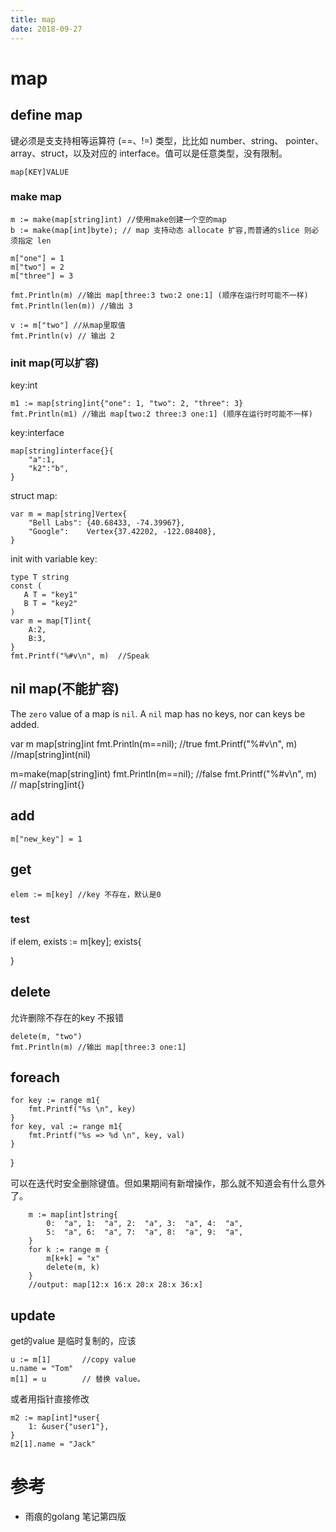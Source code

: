 ```yaml
---
title: map
date: 2018-09-27
---
```

# map

## define map
键必须是⽀支持相等运算符 (==、!=) 类型，⽐比如 number、string、 pointer、array、struct，以及对应的 interface。值可以是任意类型，没有限制。

    map[KEY]VALUE

### make map

    m := make(map[string]int) //使用make创建一个空的map
    b := make(map[int]byte); // map 支持动态 allocate 扩容,而普通的slice 则必须指定 len

    m["one"] = 1
    m["two"] = 2
    m["three"] = 3

    fmt.Println(m) //输出 map[three:3 two:2 one:1] (顺序在运行时可能不一样)
    fmt.Println(len(m)) //输出 3

    v := m["two"] //从map里取值
    fmt.Println(v) // 输出 2

### init map(可以扩容)
key:int

    m1 := map[string]int{"one": 1, "two": 2, "three": 3}
    fmt.Println(m1) //输出 map[two:2 three:3 one:1] (顺序在运行时可能不一样)

key:interface

    map[string]interface{}{
        "a":1,
        "k2":"b",
    }

struct map:

    var m = map[string]Vertex{
    	"Bell Labs": {40.68433, -74.39967},
    	"Google":    Vertex{37.42202, -122.08408},
    }

init with variable key:

    type T string
    const (
       A T = "key1"
       B T = "key2"
    )
    var m = map[T]int{
        A:2,
        B:3,
    }
    fmt.Printf("%#v\n", m)  //Speak

## nil map(不能扩容)
The `zero` value of a map is `nil`. A `nil` map has no keys, nor can keys be added.

  var m map[string]int
  fmt.Println(m==nil);      //true
  fmt.Printf("%#v\n", m)    //map[string]int(nil)

  m=make(map[string]int)
  fmt.Println(m==nil);      //false
  fmt.Printf("%#v\n", m)    // map[string]int{}

## add
    m["new_key"] = 1

## get

    elem := m[key] //key 不存在，默认是0

### test

  if elem, exists := m[key]; exists{

  }

## delete
允许删除不存在的key 不报错

    delete(m, "two")
    fmt.Println(m) //输出 map[three:3 one:1]

## foreach

    for key := range m1{
        fmt.Printf("%s \n", key)
    }
    for key, val := range m1{
        fmt.Printf("%s => %d \n", key, val)
    }
}

可以在迭代时安全删除键值。但如果期间有新增操作，那么就不知道会有什么意外了。

        m := map[int]string{
            0:  "a", 1:  "a", 2:  "a", 3:  "a", 4:  "a",
            5:  "a", 6:  "a", 7:  "a", 8:  "a", 9:  "a",
        }
        for k := range m {
            m[k+k] = "x"
            delete(m, k)
        }
        //output: map[12:x 16:x 20:x 28:x 36:x]

## update
get的value 是临时复制的，应该

    u := m[1]       //copy value
    u.name = "Tom"  
    m[1] = u        // 替换 value。

或者用指针直接修改

    m2 := map[int]*user{
        1: &user{"user1"},
    }
    m2[1].name = "Jack"

# 参考
- 雨痕的golang 笔记第四版